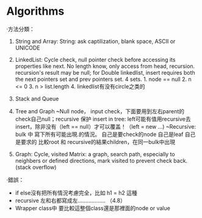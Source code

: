 # Algorithms

·方法分類：

1. String and Array: String: ask captilization, blank space, ASCII or UNICODE

2. LinkedList: Cycle check, null pointer check before accessing its properties like next.
			   No length know, only access from head, recursion.
			   recursion's result may be null;
			   for Double linkedlist, insert requires both the next pointers set and prev pointers set. 4 sets.
			   1. node == null 2. n <= 0 3. n > list.length 4. linkedlist有没有circle之类的

3. Stack and Queue

4. Tree and Graph 
	~Null node， input check，下面要用到左右parent的check自己null；recursive 保护
				insert in tree: left可能有值用recursive去insert，除非没有（left == null）才可以覆盖！（left = new ...)
	~Recursive: bulk 中 寫下所有可能出現.的情況。
				自己是要check的node
				自己是leaf
				自己是要求的
				比較root 和 recursive的結果children，在同一bulk中出現

5. Graph: Cycle, visited
   Matrix: a graph, search path, especially to neighbers or defined directions, mark visited to prevent check back. (stack overflow)



·錯誤：
- if else沒有把所有情況考慮完全，比如 h1 = h2 這種
- recursive 左和右都寫成左……………… （4.8）
- Wrapper class中 要比較這整個class還是那裡面的node or value


